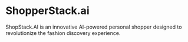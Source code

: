 # ShopperStack.ai
ShopStack.AI is an innovative AI-powered personal shopper designed to revolutionize the fashion discovery experience.
